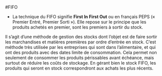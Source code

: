 #FIFO
- La technique du FIFO signifie **First In First Out** ou en français PEPS (« Premier Entré, Premier Sorti »). 
Elle repose sur le principe que les produits achetés en premier, sont les premiers à sortir du stock.

Il s’agit d’une méthode de gestion des stocks dont l’objet est de faire sortir les marchandises et matières premières par ordre d’entrée en stock. 
C’est méthode très utilisée par les entreprises qui sont dans l’alimentaire, et qui ont des produits avec des dates limite de consommation. 
Cela permet non seulement de consommer les produits périssables avant échéance, mais surtout de réduire les coûts de stockage. 
En gérant bien le stock FIFO, les produits qui seront en stock correspondront aux achats les plus récents.

